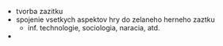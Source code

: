 - tvorba zazitku
- spojenie vsetkych aspektov hry do zelaneho herneho zaztku
  - inf. technologie, sociologia, naracia, atd.
- 